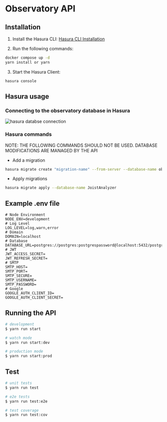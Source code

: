 # Observatory API

## Installation

1. Install the Hasura CLI:
   [Hasura CLI Installation](https://hasura.io/docs/latest/hasura-cli/install-hasura-cli/)

2. Run the following commands:

```bash
docker compose up -d
yarn install or yarn
```

3. Start the Hasura Client:

```bash
hasura console
```

## Hasura usage

### Connecting to the observatory database in Hasura

![hasura databse connection](https://drive.google.com/uc?id=1b9AEGIfOmNrzf0iZqwMi_YpY9Ll-eCDq)

### Hasura commands

NOTE: THE FOLLOWING COMMANDS SHOULD NOT BE USED. DATABASE MODIFICATIONS ARE MANAGED BY THE API

- Add a migration

```bash
hasura migrate create "migration-name" --from-server --database-name observatory
```

- Apply migrations

```bash
hasura migrate apply --database-name JoistAnalyzer
```

## Example .env file

```dosini
# Node Environment
NODE_ENV=development
# Log Level
LOG_LEVEL=log,warn,error
# Domain
DOMAIN=localhost
# Database
DATABASE_URL=postgres://postgres:postgrespassword@localhost:5432/postgres
# JWT
JWT_ACCESS_SECRET=
JWT_REFRESH_SECRET=
# SMTP
SMTP_HOST=
SMTP_PORT=
SMTP_SECURE=
SMTP_USERNAME=
SMTP_PASSWORD=
# Google
GOOGLE_AUTH_CLIENT_ID=
GOOGLE_AUTH_CLIENT_SECRET=
```

## Running the API

```bash
# development
$ yarn run start

# watch mode
$ yarn run start:dev

# production mode
$ yarn run start:prod
```

## Test

```bash
# unit tests
$ yarn run test

# e2e tests
$ yarn run test:e2e

# test coverage
$ yarn run test:cov
```
